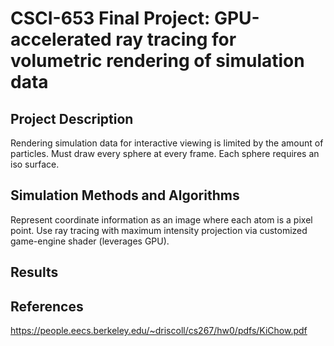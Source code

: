 # CSCI-653 Final Project: GPU-accelerated ray tracing for volumetric rendering of simulation data

## Project Description
Rendering simulation data for interactive viewing is limited by the amount of particles. Must draw every sphere at every frame. Each sphere requires an iso surface.

## Simulation Methods and Algorithms

Represent coordinate information as an image where each atom is a pixel point.
Use ray tracing with maximum intensity projection via customized game-engine shader (leverages GPU).

## Results


## References

https://people.eecs.berkeley.edu/~driscoll/cs267/hw0/pdfs/KiChow.pdf
